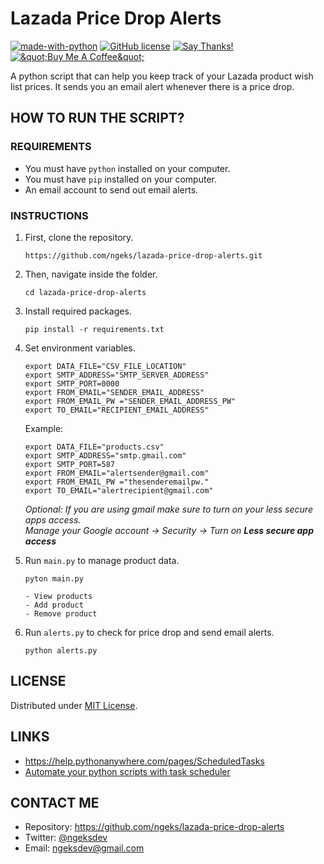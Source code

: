 <h1 class="code-line" data-line-start=0 data-line-end=1 ><a id="Lazada_Price_Drop_Alerts_0"></a>Lazada Price Drop Alerts</h1>
<p class="has-line-data" data-line-start="1" data-line-end="3"><a href="https://www.python.org/"><img src="https://img.shields.io/badge/Made%20with-Python-1f425f.svg" alt="made-with-python"></a> <a href="https://github.com/ngeks/lazada-price-drop-alerts/blob/main/LICENSE"><img src="https://badgen.net/github/license/Naereen/Strapdown.js" alt="GitHub license"></a> <a href="https://saythanks.io/to/ngeksdev"><img src="https://img.shields.io/badge/Say%20Thanks-!-1EAEDB.svg" alt="Say Thanks!"></a><br>
<a href="https://www.buymeacoffee.com/ngeks"><img src="https://www.buymeacoffee.com/assets/img/custom_images/orange_img.png" alt="&amp;quot;Buy Me A Coffee&amp;quot;"></a></p>
<p class="has-line-data" data-line-start="4" data-line-end="5">A python script that can help you keep track of your Lazada product wish list prices. It sends you an email alert whenever there is a price drop.</p>
<h2 class="code-line" data-line-start=6 data-line-end=7 ><a id="HOW_TO_RUN_THE_SCRIPT_6"></a>HOW TO RUN THE SCRIPT?</h2>
<h3 class="code-line" data-line-start=7 data-line-end=8 ><a id="REQUIREMENTS_7"></a>REQUIREMENTS</h3>
<ul>
<li class="has-line-data" data-line-start="8" data-line-end="9">You must have <code>python</code> installed on your computer.</li>
<li class="has-line-data" data-line-start="9" data-line-end="10">You must have <code>pip</code> installed on your computer.</li>
<li class="has-line-data" data-line-start="10" data-line-end="12">An email account to send out email alerts.</li>
</ul>
<h3 class="code-line" data-line-start=12 data-line-end=13 ><a id="INSTRUCTIONS_12"></a>INSTRUCTIONS</h3>
<ol>
<li class="has-line-data" data-line-start="13" data-line-end="18">
<p class="has-line-data" data-line-start="13" data-line-end="14">First, clone the repository.</p>
<pre><code class="has-line-data" data-line-start="15" data-line-end="17">https://github.com/ngeks/lazada-price-drop-alerts.git
</code></pre>
</li>
<li class="has-line-data" data-line-start="18" data-line-end="22">
<p class="has-line-data" data-line-start="18" data-line-end="19">Then, navigate inside the folder.</p>
<pre><code class="has-line-data" data-line-start="20" data-line-end="22">cd lazada-price-drop-alerts
</code></pre>
</li>
<li class="has-line-data" data-line-start="22" data-line-end="26">
<p class="has-line-data" data-line-start="22" data-line-end="23">Install required packages.</p>
<pre><code class="has-line-data" data-line-start="24" data-line-end="26">pip install -r requirements.txt
</code></pre>
</li>
<li class="has-line-data" data-line-start="26" data-line-end="48">
<p class="has-line-data" data-line-start="26" data-line-end="27">Set environment variables.</p>
<pre><code class="has-line-data" data-line-start="28" data-line-end="35">export DATA_FILE=&quot;CSV_FILE_LOCATION&quot;
export SMTP_ADDRESS=&quot;SMTP_SERVER_ADDRESS&quot;
export SMTP_PORT=0000
export FROM_EMAIL=&quot;SENDER_EMAIL_ADDRESS&quot;
export FROM_EMAIL_PW =&quot;SENDER_EMAIL_ADDRESS_PW&quot;
export TO_EMAIL=&quot;RECIPIENT_EMAIL_ADDRESS&quot;
</code></pre>
<p class="has-line-data" data-line-start="35" data-line-end="36">Example:</p>
<pre><code class="has-line-data" data-line-start="37" data-line-end="44">export DATA_FILE=&quot;products.csv&quot;
export SMTP_ADDRESS=&quot;smtp.gmail.com&quot;
export SMTP_PORT=587
export FROM_EMAIL=&quot;alertsender@gmail.com&quot;
export FROM_EMAIL_PW =&quot;thesenderemailpw.&quot;
export TO_EMAIL=&quot;alertrecipient@gmail.com&quot;
</code></pre>
<p class="has-line-data" data-line-start="45" data-line-end="47"><em>Optional: If you are using gmail make sure to turn on your less secure apps access.</em><br>
<em>Manage your Google account -&gt; Security -&gt; Turn on <strong>Less secure app access</strong></em></p>
</li>
<li class="has-line-data" data-line-start="48" data-line-end="57">
<p class="has-line-data" data-line-start="48" data-line-end="49">Run <code>main.py</code> to manage product data.</p>
<pre><code class="has-line-data" data-line-start="50" data-line-end="52">pyton main.py
</code></pre>
<pre><code class="has-line-data" data-line-start="53" data-line-end="57">- View products
- Add product
- Remove product
</code></pre>
</li>
<li class="has-line-data" data-line-start="57" data-line-end="62">
<p class="has-line-data" data-line-start="57" data-line-end="58">Run <code>alerts.py</code> to check for price drop and send email alerts.</p>
<pre><code class="has-line-data" data-line-start="59" data-line-end="61">python alerts.py
</code></pre>
</li>
</ol>
<h2 class="code-line" data-line-start=62 data-line-end=63 ><a id="LICENSE_62"></a>LICENSE</h2>
<p class="has-line-data" data-line-start="63" data-line-end="64">Distributed under <a href="https://github.com/ngeks/lazada-price-drop-alerts/blob/main/LICENSE">MIT License</a>.</p>
<h2 class="code-line" data-line-start=65 data-line-end=66 ><a id="LINKS_65"></a>LINKS</h2>
<ul>
<li class="has-line-data" data-line-start="66" data-line-end="67"><a href="https://help.pythonanywhere.com/pages/ScheduledTasks">https://help.pythonanywhere.com/pages/ScheduledTasks</a></li>
<li class="has-line-data" data-line-start="67" data-line-end="69"><a href="https://towardsdatascience.com/automate-your-python-scripts-with-task-scheduler-661d0a40b279">Automate your python scripts with task scheduler</a></li>
</ul>
<h2 class="code-line" data-line-start=69 data-line-end=70 ><a id="CONTACT_ME_69"></a>CONTACT ME</h2>
<ul>
<li class="has-line-data" data-line-start="70" data-line-end="71">Repository: <a href="https://github.com/ngeks/lazada-price-drop-alerts">https://github.com/ngeks/lazada-price-drop-alerts</a></li>
<li class="has-line-data" data-line-start="71" data-line-end="72">Twitter: <a href="https://twitter.com/ngeksdev">@ngeksdev</a></li>
<li class="has-line-data" data-line-start="72" data-line-end="73">Email: <a href="mailto:ngeksdev@gmail.com">ngeksdev@gmail.com</a></li>
</ul>